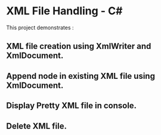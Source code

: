 # XML File Handling - C#

This project demonstrates :

## XML file creation using XmlWriter and XmlDocument.
## Append node in existing XML file using XmlDocument.
## Display Pretty XML file in console.
## Delete XML file.